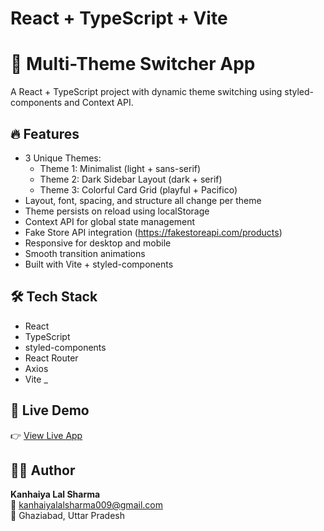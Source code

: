 # React + TypeScript + Vite

# 🌈 Multi-Theme Switcher App

A React + TypeScript project with dynamic theme switching using styled-components and Context API.

## 🔥 Features

- 3 Unique Themes:
  - Theme 1: Minimalist (light + sans-serif)
  - Theme 2: Dark Sidebar Layout (dark + serif)
  - Theme 3: Colorful Card Grid (playful + Pacifico)
- Layout, font, spacing, and structure all change per theme
- Theme persists on reload using localStorage
- Context API for global state management
- Fake Store API integration (https://fakestoreapi.com/products)
- Responsive for desktop and mobile
- Smooth transition animations
- Built with Vite + styled-components

## 🛠️ Tech Stack

- React
- TypeScript
- styled-components
- React Router
- Axios
- Vite
  _

## 🚀 Live Demo

👉 [View Live App](https://multi-theme-app.vercel.app/)

## 🧑‍💻 Author

**Kanhaiya Lal Sharma**  
📧 kanhaiyalalsharma009@gmail.com  
📍 Ghaziabad, Uttar Pradesh  




